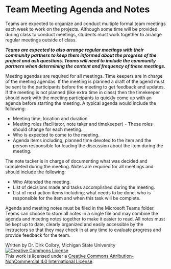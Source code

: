 # Team Meeting Agenda and Notes

Teams are expected to organize and conduct multiple formal team meetings each week to work on the projects.  Although some time will be provided during class to conduct meetings, students must work together to arrange regular meetings outside of class. 

***Teams are expected to also arrange regular meetings with their community partners to keep them informed about the progress of the project and ask questions. Teams will need to include the community partners when determining the content and frequency of these meetings.***

Meeting agendas are required for all meetings.  Time keepers are in charge of the meeting agendas.  If the meeting is planned a draft of the agend must be sent to the participants before the meeting to get feedback and updates.  If the meeting is not planned (like extra time in class) then the timekeeper should work with the meeting participants to quickly come up with an agenda before starting the meeting. A typical agenda would include the following:

- Meeting time, location and duration
- Meeting roles (facilitator, note taker and timekeeper) - These roles should change for each meeting.
- Who is expected to come to the meeting.
- Agenda items including; planned time devoted to the item and the person responsible for leading the discussion about the item during the meeting. 

The note tacker is in charge of documenting what was decided and completed during the meeting. Notes are required for all meetings and should include the following:

- Who Attended the meeting.
- List of decisions made and tasks accomplished during the meeting.
- List of next action items including; what needs to be done, who is responsible for the item and when this task will be complete. 

Agenda and meeting notes must be filed in the Microsoft Teams folder.  Teams can choose to store all notes in a single file and may combine the agenda and meeting notes together to make it easier to read.  All notes must be kept up to date, clearly organized and easily accessible by the instructors so that they may check in at any time to evaluate progress and provide feedback for the team.  

Written by Dr. Dirk Colbry, Michigan State University
<a rel="license" href="http://creativecommons.org/licenses/by-nc/4.0/"><img alt="Creative Commons License" style="border-width:0" src="https://i.creativecommons.org/l/by-nc/4.0/88x31.png" /></a><br />This work is licensed under a <a rel="license" href="http://creativecommons.org/licenses/by-nc/4.0/">Creative Commons Attribution-NonCommercial 4.0 International License</a>.
